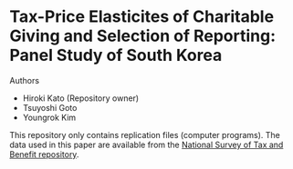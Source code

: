 # Tax-Price Elasticites of Charitable Giving and Selection of Reporting: Panel Study of South Korea

Authors

- Hiroki Kato (Repository owner)
- Tsuyoshi Goto
- Youngrok Kim

This repository only contains replication files (computer programs). The data used in this paper are available from the [National Survey of Tax and Benefit repository](https://www.kipf.re.kr/panel/).